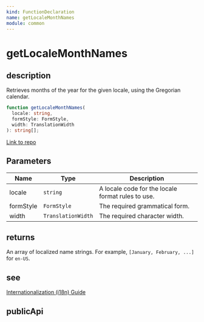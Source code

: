 ```yaml
---
kind: FunctionDeclaration
name: getLocaleMonthNames
module: common
---
```


# getLocaleMonthNames

## description

Retrieves months of the year for the given locale, using the Gregorian calendar.

```ts
function getLocaleMonthNames(
  locale: string,
  formStyle: FormStyle,
  width: TranslationWidth
): string[];
```

[Link to repo](https://github.com/timdeschryver/angular/blob/master/packages/common/src/i18n/locale_data_api.ts#L278-L285)

## Parameters

| Name      | Type               | Description                                       |
| --------- | ------------------ | ------------------------------------------------- |
| locale    | `string`           | A locale code for the locale format rules to use. |
| formStyle | `FormStyle`        | The required grammatical form.                    |
| width     | `TranslationWidth` | The required character width.                     |

## returns

An array of localized name strings.
For example, `[January, February, ...]` for `en-US`.

## see

[Internationalization (i18n) Guide](https://angular.io/guide/i18n)

## publicApi

